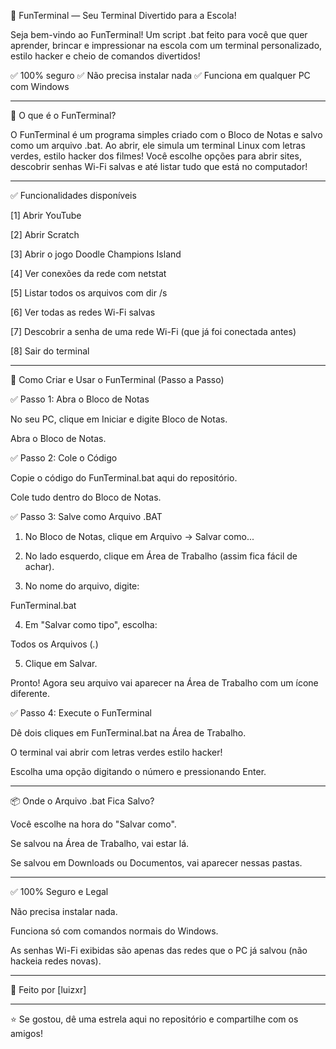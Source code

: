 
🚀 FunTerminal — Seu Terminal Divertido para a Escola!

Seja bem-vindo ao FunTerminal!
Um script .bat feito para você que quer aprender, brincar e impressionar na escola com um terminal personalizado, estilo hacker e cheio de comandos divertidos!

✅ 100% seguro
✅ Não precisa instalar nada
✅ Funciona em qualquer PC com Windows


---

🎯 O que é o FunTerminal?

O FunTerminal é um programa simples criado com o Bloco de Notas e salvo como um arquivo .bat.
Ao abrir, ele simula um terminal Linux com letras verdes, estilo hacker dos filmes!
Você escolhe opções para abrir sites, descobrir senhas Wi-Fi salvas e até listar tudo que está no computador!


---

✅ Funcionalidades disponíveis

[1] Abrir YouTube

[2] Abrir Scratch

[3] Abrir o jogo Doodle Champions Island

[4] Ver conexões da rede com netstat

[5] Listar todos os arquivos com dir /s

[6] Ver todas as redes Wi-Fi salvas

[7] Descobrir a senha de uma rede Wi-Fi (que já foi conectada antes)

[8] Sair do terminal



---

📝 Como Criar e Usar o FunTerminal (Passo a Passo)

✅ Passo 1: Abra o Bloco de Notas

No seu PC, clique em Iniciar e digite Bloco de Notas.

Abra o Bloco de Notas.


✅ Passo 2: Cole o Código

Copie o código do FunTerminal.bat aqui do repositório.

Cole tudo dentro do Bloco de Notas.


✅ Passo 3: Salve como Arquivo .BAT

1. No Bloco de Notas, clique em Arquivo → Salvar como...


2. No lado esquerdo, clique em Área de Trabalho (assim fica fácil de achar).


3. No nome do arquivo, digite:

FunTerminal.bat


4. Em "Salvar como tipo", escolha:

Todos os Arquivos (*.*)


5. Clique em Salvar.



Pronto! Agora seu arquivo vai aparecer na Área de Trabalho com um ícone diferente.

✅ Passo 4: Execute o FunTerminal

Dê dois cliques em FunTerminal.bat na Área de Trabalho.

O terminal vai abrir com letras verdes estilo hacker!

Escolha uma opção digitando o número e pressionando Enter.



---

📦 Onde o Arquivo .bat Fica Salvo?

Você escolhe na hora do "Salvar como".

Se salvou na Área de Trabalho, vai estar lá.

Se salvou em Downloads ou Documentos, vai aparecer nessas pastas.



---

✅ 100% Seguro e Legal

Não precisa instalar nada.

Funciona só com comandos normais do Windows.

As senhas Wi-Fi exibidas são apenas das redes que o PC já salvou (não hackeia redes novas).



---

👾 Feito por [luizxr]





---



⭐ Se gostou, dê uma estrela aqui no repositório e compartilhe com os amigos!
